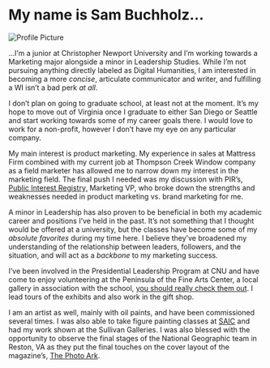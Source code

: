 # My name is Sam Buchholz...

![Profile Picture](https://sambuchholz.github.io/sambuc214/images/profile.jpeg)

...I’m a junior at Christopher Newport University and I’m working towards a Marketing major alongside a minor in Leadership Studies. 
While I’m not pursuing anything directly labeled as Digital Humanities, I am interested in becoming a more _concise_, articulate communicator and writer, and fulfilling a WI isn’t a bad perk _at all_.

I don’t plan on going to graduate school, at least not at the moment. It’s my hope to move out of Virginia once I graduate to either San Diego or Seattle and start working towards some of my career goals there. I would love to work for a non-profit, however I don’t have my eye on any particular company. 

My main interest is product marketing. My experience in sales at Mattress Firm combined with my current job at Thompson Creek Window company as a field marketer has allowed me to narrow down my interest in the marketing field. The final push I needed was my discussion with PIR’s, [Public Interest Registry,](https://www.internetsociety.org/blog/2019/12/the-sale-of-pir-the-internet-society-board-perspective/?gclid=Cj0KCQjw-uH6BRDQARIsAI3I-UduLmyWZ5Xo5SdJnIm3vDphT1rxQdfmhslbiYefmr4vwKFoFDeULQ8aAi6MEALw_wcB) Marketing VP, who broke down the strengths and weaknesses needed in product marketing vs. brand marketing for me. 

A minor in Leadership has also proven to be beneficial in both my academic career and positions I’ve held in the past. It’s not something that I thought would be offered at a university, but the classes have become some of my _absolute favorites_ during my time here. I believe they’ve broadened my understanding of the relationship between leaders, followers, and the situation, and will act as a *backbone* to my marketing success.

I’ve been involved in the Presidential Leadership Program at CNU and have come to enjoy volunteering at the Peninsula of the Fine Arts Center, a local gallery in association with the school, [you should really check them out](https://pfac-va.org/?gclid=Cj0KCQjw-uH6BRDQARIsAI3I-Uf3urgB8fySdKoJBTCtBcQBmXPJpZ2D-R1RHkeTI48bA7A354_DmhIaAmKqEALw_wcB). I lead tours of the exhibits and also work in the gift shop.

I am an artist as well, mainly with oil paints, and have been commissioned several times. I was also able to take figure painting classes at [SAIC](https://pfac-va.org/classes/?gclid=Cj0KCQjw-uH6BRDQARIsAI3I-UeB9vj86ARQ3BL3_eLbSu-MoIavc2hUawbuyt5YHu46Z3ZPF_Wns6YaAvJzEALw_wcB) and had my work shown at the Sullivan Galleries. I was also blessed with the opportunity to observe the final stages of the National Geographic team in Reston, VA as they put the final touches on the cover layout of the magazine’s, [The Photo Ark](https://www.nationalgeographic.org/activity/endangered-species-and-their-biomes/).
